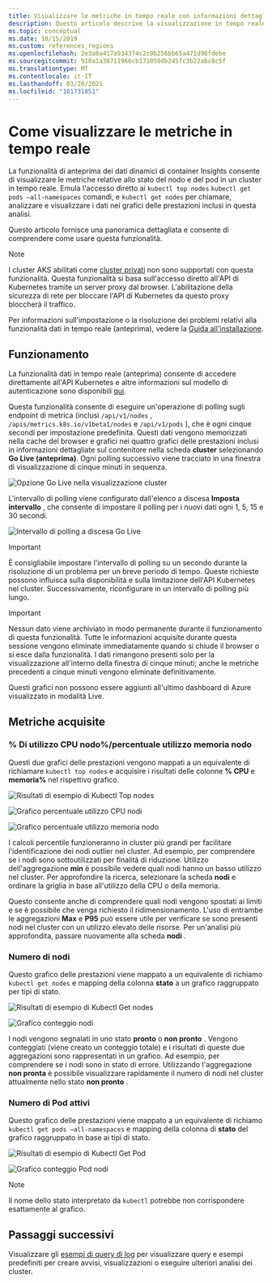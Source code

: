 ```yaml
---
title: Visualizzare le metriche in tempo reale con informazioni dettagliate sul contenitore | Microsoft Docs
description: Questo articolo descrive la visualizzazione in tempo reale delle metriche senza usare kubectl con le informazioni dettagliate sul contenitore.
ms.topic: conceptual
ms.date: 10/15/2019
ms.custom: references_regions
ms.openlocfilehash: 2e3a8a417a934374c2c0b256bb65a471d98fdebe
ms.sourcegitcommit: 910a1a38711966cb171050db245fc3b22abc8c5f
ms.translationtype: MT
ms.contentlocale: it-IT
ms.lasthandoff: 03/20/2021
ms.locfileid: "101731851"
---
```

# <a name="how-to-view-metrics-in-real-time"></a>Come visualizzare le metriche in tempo reale

La funzionalità di anteprima dei dati dinamici di container Insights consente di visualizzare le metriche relative allo stato del nodo e del pod in un cluster in tempo reale. Emula l'accesso diretto ai `kubectl top nodes` `kubectl get pods –all-namespaces` comandi, e `kubectl get nodes` per chiamare, analizzare e visualizzare i dati nei grafici delle prestazioni inclusi in questa analisi.

Questo articolo fornisce una panoramica dettagliata e consente di comprendere come usare questa funzionalità.

>[!NOTE]
>I cluster AKS abilitati come [cluster privati](https://azure.microsoft.com/updates/aks-private-cluster/) non sono supportati con questa funzionalità. Questa funzionalità si basa sull'accesso diretto all'API di Kubernetes tramite un server proxy dal browser. L'abilitazione della sicurezza di rete per bloccare l'API di Kubernetes da questo proxy bloccherà il traffico.

Per informazioni sull'impostazione o la risoluzione dei problemi relativi alla funzionalità dati in tempo reale (anteprima), vedere la [Guida all'installazione](container-insights-livedata-setup.md).

## <a name="how-it-works"></a>Funzionamento

La funzionalità dati in tempo reale (anteprima) consente di accedere direttamente all'API Kubernetes e altre informazioni sul modello di autenticazione sono disponibili [qui](https://kubernetes.io/docs/concepts/overview/kubernetes-api/).

Questa funzionalità consente di eseguire un'operazione di polling sugli endpoint di metrica (inclusi `/api/v1/nodes` , `/apis/metrics.k8s.io/v1beta1/nodes` e `/api/v1/pods` ), che è ogni cinque secondi per impostazione predefinita. Questi dati vengono memorizzati nella cache del browser e grafici nei quattro grafici delle prestazioni inclusi in informazioni dettagliate sul contenitore nella scheda **cluster** selezionando **Go Live (anteprima)**. Ogni polling successivo viene tracciato in una finestra di visualizzazione di cinque minuti in sequenza.

![Opzione Go Live nella visualizzazione cluster](./media/container-insights-livedata-metrics/cluster-view-go-live-example-01.png)

L'intervallo di polling viene configurato dall'elenco a discesa **Imposta intervallo** , che consente di impostare il polling per i nuovi dati ogni 1, 5, 15 e 30 secondi.

![Intervallo di polling a discesa Go Live](./media/container-insights-livedata-metrics/cluster-view-polling-interval-dropdown.png)

>[!IMPORTANT]
>È consigliabile impostare l'intervallo di polling su un secondo durante la risoluzione di un problema per un breve periodo di tempo. Queste richieste possono influisca sulla disponibilità e sulla limitazione dell'API Kubernetes nel cluster. Successivamente, riconfigurare in un intervallo di polling più lungo.

>[!IMPORTANT]
>Nessun dato viene archiviato in modo permanente durante il funzionamento di questa funzionalità. Tutte le informazioni acquisite durante questa sessione vengono eliminate immediatamente quando si chiude il browser o si esce dalla funzionalità. I dati rimangono presenti solo per la visualizzazione all'interno della finestra di cinque minuti; anche le metriche precedenti a cinque minuti vengono eliminate definitivamente.

Questi grafici non possono essere aggiunti all'ultimo dashboard di Azure visualizzato in modalità Live.

## <a name="metrics-captured"></a>Metriche acquisite

### <a name="node-cpu-utilization---node-memory-utilization-"></a>% Di utilizzo CPU nodo%/percentuale utilizzo memoria nodo

Questi due grafici delle prestazioni vengono mappati a un equivalente di richiamare `kubectl top nodes` e acquisire i risultati delle colonne **% CPU** e **memoria%** nel rispettivo grafico.

![Risultati di esempio di Kubectl Top nodes](./media/container-insights-livedata-metrics/kubectl-top-nodes-example.png)

![Grafico percentuale utilizzo CPU nodi](./media/container-insights-livedata-metrics/cluster-view-node-cpu-util.png)

![Grafico percentuale utilizzo memoria nodo](./media/container-insights-livedata-metrics/cluster-view-node-memory-util.png)

I calcoli percentile funzioneranno in cluster più grandi per facilitare l'identificazione dei nodi outlier nel cluster. Ad esempio, per comprendere se i nodi sono sottoutilizzati per finalità di riduzione. Utilizzo dell'aggregazione **min** è possibile vedere quali nodi hanno un basso utilizzo nel cluster. Per approfondire la ricerca, selezionare la scheda **nodi** e ordinare la griglia in base all'utilizzo della CPU o della memoria.

Questo consente anche di comprendere quali nodi vengono spostati ai limiti e se è possibile che venga richiesto il ridimensionamento. L'uso di entrambe le aggregazioni **Max** e **P95** può essere utile per verificare se sono presenti nodi nel cluster con un utilizzo elevato delle risorse. Per un'analisi più approfondita, passare nuovamente alla scheda **nodi** .

### <a name="node-count"></a>Numero di nodi

Questo grafico delle prestazioni viene mappato a un equivalente di richiamo `kubectl get nodes` e mapping della colonna **stato** a un grafico raggruppato per tipi di stato.

![Risultati di esempio di Kubectl Get nodes](./media/container-insights-livedata-metrics/kubectl-get-nodes-example.png)

![Grafico conteggio nodi](./media/container-insights-livedata-metrics/cluster-view-node-count-01.png)

I nodi vengono segnalati in uno stato **pronto** o **non pronto** . Vengono conteggiati (viene creato un conteggio totale) e i risultati di queste due aggregazioni sono rappresentati in un grafico.
Ad esempio, per comprendere se i nodi sono in stato di errore. Utilizzando l'aggregazione **non pronta** è possibile visualizzare rapidamente il numero di nodi nel cluster attualmente nello stato **non pronto** .

### <a name="active-pod-count"></a>Numero di Pod attivi

Questo grafico delle prestazioni viene mappato a un equivalente di richiamo `kubectl get pods –all-namespaces` e mapping della colonna di **stato** del grafico raggruppato in base ai tipi di stato.

![Risultati di esempio di Kubectl Get Pod](./media/container-insights-livedata-metrics/kubectl-get-pods-example.png)

![Grafico conteggio Pod nodi](./media/container-insights-livedata-metrics/cluster-view-node-pod-count.png)

>[!NOTE]
>Il nome dello stato interpretato da `kubectl` potrebbe non corrispondere esattamente al grafico.

## <a name="next-steps"></a>Passaggi successivi

Visualizzare gli [esempi di query di log](container-insights-log-search.md#search-logs-to-analyze-data) per visualizzare query e esempi predefiniti per creare avvisi, visualizzazioni o eseguire ulteriori analisi dei cluster.
